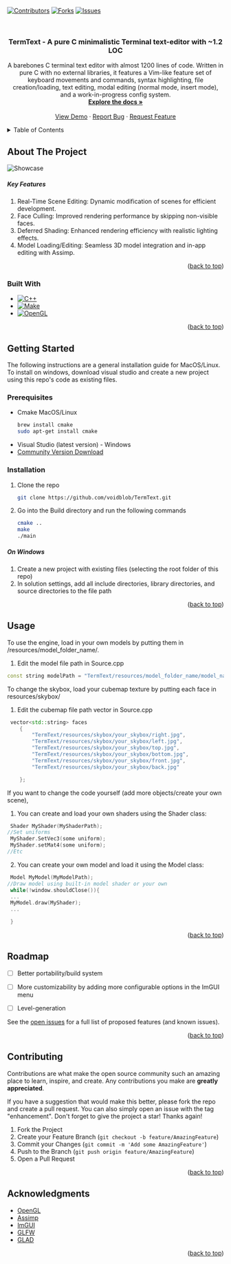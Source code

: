 <!-- Improved compatibility of back to top link: See: https://github.com/othneildrew/Best-README-Template/pull/73 -->
<a name="readme-top"></a>
<!--
*** Thanks for checking out the Best-README-Template. If you have a suggestion
*** that would make this better, please fork the repo and create a pull request
*** or simply open an issue with the tag "enhancement".
*** Don't forget to give the project a star!
*** Thanks again! Now go create something AMAZING! :D
-->



<!-- PROJECT SHIELDS -->
<!--
*** I'm using markdown "reference style" links for readability.
*** Reference links are enclosed in brackets [ ] instead of parentheses ( ).
*** See the bottom of this document for the declaration of the reference variables
*** for contributors-url, forks-url, etc. This is an optional, concise syntax you may use.
*** https://www.markdownguide.org/basic-syntax/#reference-style-links
-->
[![Contributors][contributors-shield]][contributors-url]
[![Forks][forks-shield]][forks-url]
[![Issues][issues-shield]][issues-url]




<!-- PROJECT LOGO -->
<br />

<h3 align="center">TermText - A pure C minimalistic Terminal text-editor with ~1.2 LOC </h3>

  <p align="center">
   A barebones C terminal text editor with almost 1200 lines of code. Written in pure C with no external libraries, it features a Vim-like feature set of keyboard movements and commands, syntax highlighting, file creation/loading, text editing, modal editing (normal mode, insert mode), and a work-in-progress config system.
    <br />
    <a href="https://github.com/voidblob/TermText"><strong>Explore the docs »</strong></a>
    <br />
    <br />
    <a href="https://github.com/voidblob/TermText">View Demo</a>
    ·
    <a href="https://github.com/voidblob/TermText/issues">Report Bug</a>
    ·
    <a href="https://github.com/voidblob/TermText/issues">Request Feature</a>
  </p>
</div>



<!-- TABLE OF CONTENTS -->
<details>
  <summary>Table of Contents</summary>
  <ol>
    <li>
      <a href="#about-the-project">About The Project</a>
      <ul>
        <li><a href="#built-with">Built With</a></li>
      </ul>
    </li>
    <li>
      <a href="#getting-started">Getting Started</a>
      <ul>
        <li><a href="#prerequisites">Prerequisites</a></li>
        <li><a href="#installation">Installation</a></li>
      </ul>
    </li>
    <li><a href="#usage">Usage</a></li>
    <li><a href="#roadmap">Roadmap</a></li>
    <li><a href="#contributing">Contributing</a></li>
    <li><a href="#acknowledgments">Acknowledgments</a></li>
  </ol>
</details>



<!-- ABOUT THE PROJECT -->
## About The Project
![Showcase](https://raw.githubusercontent.com/voidblob/TermText/master/demo.png)

<h5>Key Features</h5>
<ol>
  <li>Real-Time Scene Editing: Dynamic modification of scenes for efficient development.</li>
  <li>Face Culling: Improved rendering performance by skipping non-visible faces.</li>
  <li>Deferred Shading: Enhanced rendering efficiency with realistic lighting effects.</li>
  <li>
Model Loading/Editing: Seamless 3D model integration and in-app editing with Assimp.</li>
</ol>




<p align="right">(<a href="#readme-top">back to top</a>)</p>



### Built With

* [![C++][C++]][C++-url]
* [![Make][Cmake]][Cmake-url]
* [![OpenGL][OpenGL]][OpenGL-url]
  
<p align="right">(<a href="#readme-top">back to top</a>)</p>



<!-- GETTING STARTED -->
## Getting Started

The following instructions are a general installation guide for MacOS/Linux. To install on windows, download visual studio and create a new project using this repo's code as existing files. 

### Prerequisites


* Cmake
  MacOS/Linux
  ```sh
  brew install cmake
  sudo apt-get install cmake
  ```
* Visual Studio (latest version) - Windows
* <a href="https://visualstudio.microsoft.com/free-developer-offers/
">Community Version Download</a>
  

### Installation


1. Clone the repo
   ```sh
   git clone https://github.com/voidblob/TermText.git
   ```
2. Go into the Build directory and run the following commands
   ```sh
   cmake ..
   make
   ./main
   ```
<h5>On Windows</h5>

1. Create a new project with existing files (selecting the root folder of this repo)
2. In solution settings, add all include directories, library directories, and source directories to the file path

<p align="right">(<a href="#readme-top">back to top</a>)</p>



<!-- USAGE EXAMPLES -->
## Usage

To use the engine, load in your own models by putting them in /resources/model_folder_name/.

1. Edit the model file path in Source.cpp
```cpp
const string modelPath = "TermText/resources/model_folder_name/model_name.obj";
```

To change the skybox, load your cubemap texture by putting each face in resources/skybox/

1. Edit the cubemap file path vector in Source.cpp
```cpp
 vector<std::string> faces
    {
        "TermText/resources/skybox/your_skybox/right.jpg",
        "TermText/resources/skybox/your_skybox/left.jpg",
        "TermText/resources/skybox/your_skybox/top.jpg",
        "TermText/resources/skybox/your_skybox/bottom.jpg",
        "TermText/resources/skybox/your_skybox/front.jpg",
        "TermText/resources/skybox/your_skybox/back.jpg"

    };
```

If you want to change the code yourself (add more objects/create your own scene), 
1. You can create and load your own shaders using the Shader class:
```cpp
 Shader MyShader(MyShaderPath);
//Set uniforms
 MyShader.SetVec3(some uniform);
 MyShader.setMat4(some uniform);
//Etc
```
2. You can create your own model and load it using the Model class:
```cpp
 Model MyModel(MyModelPath);
//Draw model using built-in model shader or your own
 while(!window.shouldClose()){
 ...
 MyModel.draw(MyShader);
 ...

 }
```

<p align="right">(<a href="#readme-top">back to top</a>)</p>



<!-- ROADMAP -->
## Roadmap

- [ ] Better portability/build system
- [ ] More customizability by adding more configurable options in the ImGUI menu
- [ ] Level-generation


See the [open issues](https://github.com/voidblob/TermText/issues) for a full list of proposed features (and known issues).

<p align="right">(<a href="#readme-top">back to top</a>)</p>



<!-- CONTRIBUTING -->
## Contributing

Contributions are what make the open source community such an amazing place to learn, inspire, and create. Any contributions you make are **greatly appreciated**.

If you have a suggestion that would make this better, please fork the repo and create a pull request. You can also simply open an issue with the tag "enhancement".
Don't forget to give the project a star! Thanks again!

1. Fork the Project
2. Create your Feature Branch (`git checkout -b feature/AmazingFeature`)
3. Commit your Changes (`git commit -m 'Add some AmazingFeature'`)
4. Push to the Branch (`git push origin feature/AmazingFeature`)
5. Open a Pull Request

<p align="right">(<a href="#readme-top">back to top</a>)</p>









<!-- ACKNOWLEDGMENTS -->
## Acknowledgments

* [OpenGL]()
* [Assimp]()
* [ImGUI]()
* [GLFW]()
* [GLAD]()

<p align="right">(<a href="#readme-top">back to top</a>)</p>



<!-- MARKDOWN LINKS & IMAGES -->
<!-- https://www.markdownguide.org/basic-syntax/#reference-style-links -->
[contributors-shield]: https://img.shields.io/github/contributors/voidblob/TermText.svg?style=for-the-badge
[contributors-url]: https://github.com/voidblob/TermText/graphs/contributors
[forks-shield]: https://img.shields.io/github/forks/voidblob/TermText.svg?style=for-the-badge
[forks-url]: https://github.com/voidblob/TermText/network/members
[stars-shield]: https://img.shields.io/github/stars/voidblob/TermText.svg?style=for-the-badge
[stars-url]: https://github.com/voidblob/TermText/stargazers
[issues-shield]: https://img.shields.io/github/issues/voidblob/TermText.svg?style=for-the-badge
[issues-url]: https://github.com/voidblob/TermText/issues
[license-shield]: https://img.shields.io/github/license/voidblob/TermText.svg?style=for-the-badge
[license-url]: https://github.com/voidblob/TermText/blob/master/LICENSE.txt
[linkedin-shield]: https://img.shields.io/badge/-LinkedIn-black.svg?style=for-the-badge&logo=linkedin&colorB=555
[linkedin-url]: https://linkedin.com/in/linkedin_username
[product-screenshot]: https://github.com/voidblob/TermText/blob/master/demo.png
[C++]: https://img.shields.io/badge/c++-%2300599C.svg?style=for-the-badge&logo=c%2B%2B&logoColor=white
[C++-url]: https://cplusplus.com/
[OpenGL]: https://img.shields.io/badge/OpenGL-%23FFFFFF.svg?style=for-the-badge&logo=opengl
[OpenGL-url]: https://www.opengl.org/
[Cmake]: https://img.shields.io/badge/CMake-%23008FBA.svg?style=for-the-badge&logo=cmake&logoColor=white
[Cmake-url]: https://cmake.org/
[Angular.io]: https://img.shields.io/badge/Angular-DD0031?style=for-the-badge&logo=angular&logoColor=white
[Angular-url]: https://angular.io/
[Svelte.dev]: https://img.shields.io/badge/Svelte-4A4A55?style=for-the-badge&logo=svelte&logoColor=FF3E00
[Svelte-url]: https://svelte.dev/
[Laravel.com]: https://img.shields.io/badge/Laravel-FF2D20?style=for-the-badge&logo=laravel&logoColor=white
[Laravel-url]: https://laravel.com
[Bootstrap.com]: https://img.shields.io/badge/Bootstrap-563D7C?style=for-the-badge&logo=bootstrap&logoColor=white
[Bootstrap-url]: https://getbootstrap.com
[JQuery.com]: https://img.shields.io/badge/jQuery-0769AD?style=for-the-badge&logo=jquery&logoColor=white
[JQuery-url]: https://jquery.com 
